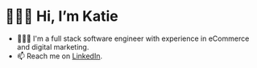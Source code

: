 # 🙋🏻‍♀️ Hi, I’m Katie
- 👩🏻‍💻 I'm a full stack software engineer with experience in eCommerce and digital marketing.
- 📫 Reach me on [LinkedIn](https://www.linkedin.com/in/katiehan22/).
